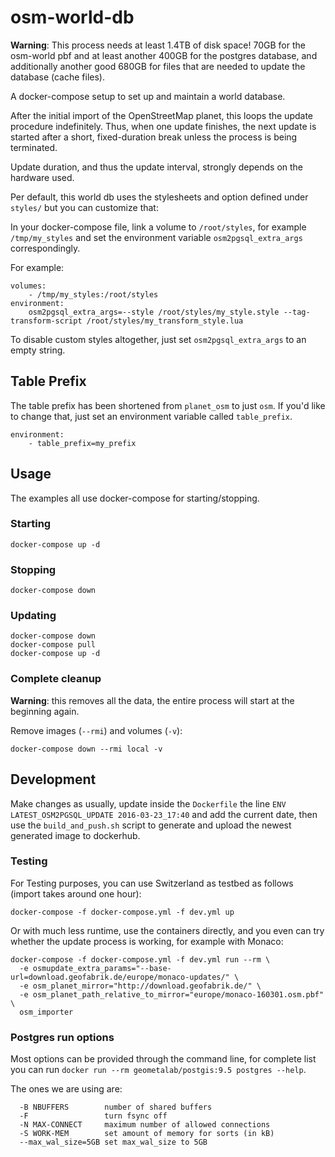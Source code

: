 # osm-world-db

**Warning**: This process needs at least 1.4TB of disk space!
70GB for the osm-world pbf and at least another 400GB for the
postgres database, and additionally another
good 680GB for files that are needed to update the database (cache files).

A docker-compose setup to set up and maintain a world database.

After the initial import of the OpenStreetMap planet, this loops the update procedure indefinitely.
Thus, when one update finishes, the next update is started after a short, fixed-duration break unless the process is being terminated.

Update duration, and thus the update interval, strongly depends on the hardware used.

Per default, this world db uses the stylesheets and option defined under `styles/`
but you can customize that:

In your docker-compose file, link a volume to `/root/styles`, for example `/tmp/my_styles` and set the
environment variable `osm2pgsql_extra_args` correspondingly. 

For example: 
```
volumes:
    - /tmp/my_styles:/root/styles
environment:
    osm2pgsql_extra_args=--style /root/styles/my_style.style --tag-transform-script /root/styles/my_transform_style.lua
```

To disable custom styles altogether, just set `osm2pgsql_extra_args` to an empty string.

## Table Prefix

The table prefix has been shortened from `planet_osm` to just `osm`. If
you'd like to change that, just set an environment variable called
`table_prefix`.

```
environment:
    - table_prefix=my_prefix
```

## Usage

The examples all use docker-compose for starting/stopping.

### Starting

```
docker-compose up -d
```

### Stopping

```
docker-compose down
```

### Updating

```
docker-compose down
docker-compose pull
docker-compose up -d
```

### Complete cleanup

**Warning**: this removes all the data, the entire process
will start at the beginning again.

Remove images (`--rmi`) and volumes (`-v`):

```
docker-compose down --rmi local -v
```

## Development

Make changes as usually, update inside the `Dockerfile`
the line `ENV LATEST_OSM2PGSQL_UPDATE 2016-03-23_17:40` and
add the current date, then use the `build_and_push.sh` script to
generate and upload the newest generated image to dockerhub.

### Testing

For Testing purposes, you can use Switzerland as testbed as follows
(import takes around one hour):

```
docker-compose -f docker-compose.yml -f dev.yml up
```

Or with much less runtime, use the containers directly, and you even 
can try whether the update process is working, for example with Monaco:

```
docker-compose -f docker-compose.yml -f dev.yml run --rm \
  -e osmupdate_extra_params="--base-url=download.geofabrik.de/europe/monaco-updates/" \
  -e osm_planet_mirror="http://download.geofabrik.de/" \
  -e osm_planet_path_relative_to_mirror="europe/monaco-160301.osm.pbf" \
  osm_importer
```

### Postgres run options

Most options can be provided through the command line, for complete list
you can run `docker run --rm geometalab/postgis:9.5 postgres --help`.

The ones we are using are:

```
  -B NBUFFERS        number of shared buffers
  -F                 turn fsync off
  -N MAX-CONNECT     maximum number of allowed connections
  -S WORK-MEM        set amount of memory for sorts (in kB)
  --max_wal_size=5GB set max_wal_size to 5GB
```
